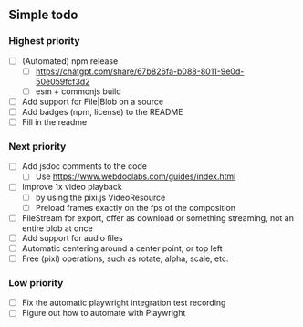 ## Simple todo

### Highest priority

- [ ] (Automated) npm release
  - [ ] https://chatgpt.com/share/67b826fa-b088-8011-9e0d-50e059fcf3d2
  - [ ] esm + commonjs build
- [ ] Add support for File|Blob on a source
- [ ] Add badges (npm, license) to the README
- [ ] Fill in the readme

### Next priority

- [ ] Add jsdoc comments to the code
  - [ ] Use https://www.webdoclabs.com/guides/index.html
- [ ] Improve 1x video playback
  - [ ] by using the pixi.js VideoResource
  - [ ] Preload frames exactly on the fps of the composition
- [ ] FileStream for export, offer as download or something streaming, not an entire blob at once
- [ ] Add support for audio files
- [ ] Automatic centering around a center point, or top left
- [ ] Free (pixi) operations, such as rotate, alpha, scale, etc.

### Low priority

- [ ] Fix the automatic playwright integration test recording
- [ ] Figure out how to automate with Playwright
